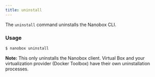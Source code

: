 ```yaml
---
title: uninstall
---
```


The `uninstall` command uninstalls the Nanobox CLI.

### Usage
```bash
$ nanobox uninstall
```

**Note:** This only uninstalls the Nanobox client. Virtual Box and your virtualization provider (Docker Toolbox) have their own
uninstallation processes.
